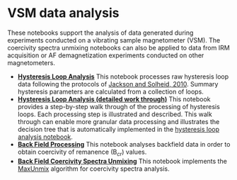 # VSM data analysis

These notebooks support the analysis of data generated during experiments conducted on a vibrating sample magnetometer (VSM). The coercivity spectra unmixing notebooks can also be applied to data from IRM acquisition or AF demagnetization experiments conducted on other magnetometers.

- [**Hysteresis Loop Analysis**](./hysteresis_processing.ipynb) This notebook processes raw hysteresis loop data following the protocols of [Jackson and Solheid, 2010](https://doi.org/10.1029%2F2009gc002932). Summary hysteresis parameters are calculated from a collection of loops.
- [**Hysteresis Loop Analysis (detailed work through)**](./hysteresis_processing_walk_through.ipynb) This notebook provides a step-by-step walk through of the processing of hysteresis loops. Each processing step is illustrated and described. This walk through can enable more granular data processing and illustrates the decision tree that is automatically implemented in the [hysteresis loop analysis notebook](./hysteresis_processing.ipynb).
- [**Back Field Processing**](./backfield_processing.ipynb) This notebook analyses backfield data in order to obtain coercivity of remanence (B$_{cr}$) values. 
- [**Back Field Coercivity Spectra Unmixing**](./coercivity_unmixing_MaxUnmix.ipynb) This notebook implements the [MaxUnmix](http://dx.doi.org/10.1016/j.cageo.2016.07.009) algorithm for coercivity spectra analysis. 